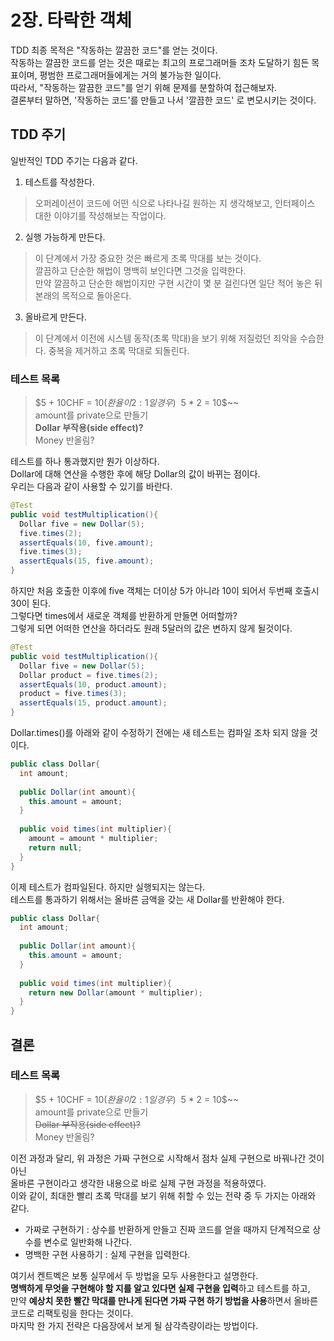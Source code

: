 # 2장. 타락한 객체
TDD 최종 목적은 "작동하는 깔끔한 코드"를 얻는 것이다.  
작동하는 깔끔한 코드를 얻는 것은 때로는 최고의 프로그래머들 조차 도달하기 힘든 목표이며, 평범한 프로그래머들에게는 거의 불가능한 일이다.  
따라서, "작동하는 깔끔한 코드"를 얻기 위해 문제를 분할하여 접근해보자.  
결론부터 말하면, '작동하는 코드'를 만들고 나서 '깔끔한 코드' 로 변모시키는 것이다. 

## TDD 주기
일반적인 TDD 주기는 다음과 같다.
1. 테스트를 작성한다.
> 오퍼레이션이 코드에 어떤 식으로 나타나길 원하는 지 생각해보고, 인터페이스 대한 이야기를 작성해보는 작업이다.
2. 실행 가능하게 만든다.
> 이 단계에서 가장 중요한 것은 빠르게 초록 막대를 보는 것이다.  
> 깔끔하고 단순한 해법이 명백히 보인다면 그것을 입력한다.  
> 만약 깔끔하고 단순한 해법이지만 구현 시간이 몇 분 걸린다면 일단 적어 놓은 뒤 본래의 목적으로 돌아온다.
3. 올바르게 만든다.
> 이 단계에서 이전에 시스템 동작(초록 막대)을 보기 위해 저질렀던 죄악을 수습한다. 중복을 제거하고 초록 막대로 되돌린다.

### 테스트 목록
> $5 + 10CHF = $10(환율이 2:1 일 경우)  
> ~~$5 * 2 = 10$~~  
> amount를 private으로 만들기  
> **Dollar 부작용(side effect)?**  
> Money 반올림?

테스트를 하나 통과했지만 뭔가 이상하다.  
Dollar에 대해 연산을 수행한 후에 해당 Dollar의 값이 바뀌는 점이다.  
우리는 다음과 같이 사용할 수 있기를 바란다.
```JAVA
@Test
public void testMultiplication(){
  Dollar five = new Dollar(5);
  five.times(2);
  assertEquals(10, five.amount);
  five.times(3);
  assertEquals(15, five.amount);
}
```

하지만 처음 호출한 이후에 five 객체는 더이상 5가 아니라 10이 되어서 두번째 호출시 30이 된다.  
그렇다면 times에서 새로운 객체를 반환하게 만들면 어떠할까?  
그렇게 되면 어떠한 연산을 하더라도 원래 5달러의 값은 변하지 않게 될것이다.
```JAVA
@Test
public void testMultiplication(){
  Dollar five = new Dollar(5);
  Dollar product = five.times(2);
  assertEquals(10, product.amount);
  product = five.times(3);
  assertEquals(15, product.amount);
}
```
Dollar.times()를 아래와 같이 수정하기 전에는 새 테스트는 컴파일 조차 되지 않을 것이다.
```JAVA
public class Dollar{  
  int amount;
  
  public Dollar(int amount){
    this.amount = amount;
  }
  
  public void times(int multiplier){
    amount = amount * multiplier;
    return null;
  }
}
```

이제 테스트가 컴파일된다. 하지만 실행되지는 않는다.  
테스트를 통과하기 위해서는 올바른 금액을 갖는 새 Dollar를 반환해야 한다.
```JAVA
public class Dollar{  
  int amount;
  
  public Dollar(int amount){
    this.amount = amount;
  }
  
  public void times(int multiplier){
    return new Dollar(amount * multiplier);
  }
}
```
## 결론
### 테스트 목록
> $5 + 10CHF = $10(환율이 2:1 일 경우)  
> ~~$5 * 2 = 10$~~  
> amount를 private으로 만들기  
> ~~Dollar 부작용(side effect)?~~  
> Money 반올림?

이전 과정과 달리, 위 과정은 가짜 구현으로 시작해서 점차 실제 구현으로 바꿔나간 것이 아닌  
올바른 구현이라고 생각한 내용으로 바로 실제 구현 과정을 적용하였다.  
이와 같이, 최대한 빨리 초록 막대를 보기 위해 취할 수 있는 전략 중 두 가지는 아래와 같다.

 - 가짜로 구현하기 : 상수를 반환하게 만들고 진짜 코드를 얻을 때까지 단계적으로 상수를 변수로 일반화해 나간다.
 - 명백한 구현 사용하기 : 실제 구현을 입력한다.

여기서 켄트벡은 보통 실무에서 두 방법을 모두 사용한다고 설명한다.  
**명백하게 무엇을 구현해야 할 지를 알고 있다면 실제 구현을 입력**하고 테스트를 하고,  
만약 **예상치 못한 빨간 막대를 만나게 된다면 가짜 구현 하기 방법을 사용**하면서 올바른 코드로 리팩토링을 한다는 것이다.  
마지막 한 가지 전략은 다음장에서 보게 될 삼각측량이라는 방법이다.
